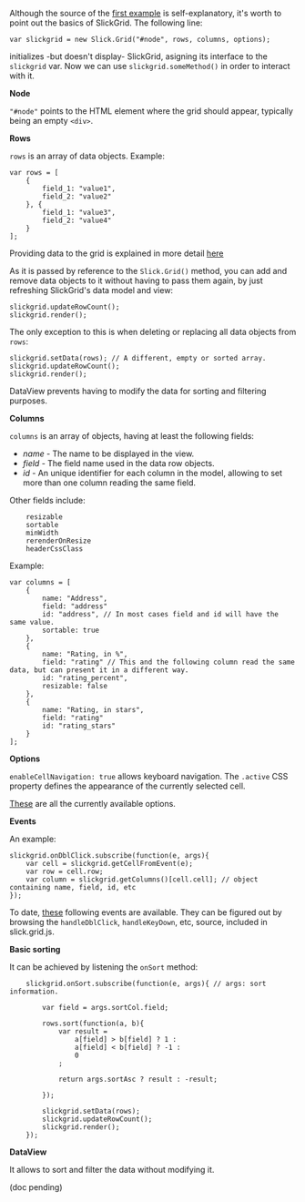 Although the source of the [first example](http://mleibman.github.com/SlickGrid/examples/example1-simple.html) is self-explanatory, it's worth to point out the basics of SlickGrid. The following line:

`var slickgrid = new Slick.Grid("#node", rows, columns, options);`

initializes -but doesn't display- SlickGrid, asigning its interface to the `slickgrid` var. Now we can use `slickgrid.someMethod()` in order to interact with it.

**Node**

`"#node"` points to the HTML element where the grid should appear, typically being an empty `<div>`.

**Rows**

`rows` is an array of data objects. Example:

    var rows = [
        {
            field_1: "value1",
            field_2: "value2"
        }, {
            field_1: "value3",
            field_2: "value4"
        }
    ];

Providing data to the grid is explained in more detail [here](https://github.com/mleibman/SlickGrid/wiki/Providing-data-to-the-grid)

As it is passed by reference to the `Slick.Grid()` method, you can add and remove data objects to it without having to pass them again, by just refreshing SlickGrid's data model and view:

    slickgrid.updateRowCount();
    slickgrid.render();

The only exception to this is when deleting or replacing all data objects from `rows`:

    slickgrid.setData(rows); // A different, empty or sorted array.
    slickgrid.updateRowCount();
    slickgrid.render();

DataView prevents having to modify the data for sorting and filtering purposes.

**Columns**

`columns` is an array of objects, having at least the following fields:

* _name_ - The name to be displayed in the view.
* _field_ - The field name used in the data row objects.
* _id_ - An unique identifier for each column in the model, allowing to set more than one column reading the same field.

Other fields include:

        resizable
        sortable
        minWidth
        rerenderOnResize
        headerCssClass

Example:

    var columns = [
        {
            name: "Address",
            field: "address"
            id: "address", // In most cases field and id will have the same value.
            sortable: true
        }, 
        {
            name: "Rating, in %",
            field: "rating" // This and the following column read the same data, but can present it in a different way.
            id: "rating_percent",
            resizable: false
        }, 
        {
            name: "Rating, in stars",
            field: "rating"
            id: "rating_stars"
        }
    ];

**Options**

`enableCellNavigation: true` allows keyboard navigation. The `.active` CSS property defines the appearance of the currently selected cell.

[These](https://github.com/mleibman/SlickGrid/wiki/Grid-Options) are all the currently available options.

**Events**

An example:

    slickgrid.onDblClick.subscribe(function(e, args){
        var cell = slickgrid.getCellFromEvent(e);
        var row = cell.row;
        var column = slickgrid.getColumns()[cell.cell]; // object containing name, field, id, etc
    });

To date, [these](https://github.com/mleibman/SlickGrid/wiki/Grid-Events) following events are available. They can be figured out by browsing the `handleDblClick`, `handleKeyDown`, etc, source, included in slick.grid.js.

**Basic sorting**

It can be achieved by listening the `onSort` method:

		slickgrid.onSort.subscribe(function(e, args){ // args: sort information. 
			
			var field = args.sortCol.field;
			
			rows.sort(function(a, b){
				var result = 
					a[field] > b[field] ? 1 :
					a[field] < b[field] ? -1 :
					0
				; 
					
				return args.sortAsc ? result : -result;
				
			});
			
			slickgrid.setData(rows);
			slickgrid.updateRowCount();
			slickgrid.render();			
		});


**DataView**

It allows to sort and filter the data without modifying it.

(doc pending)